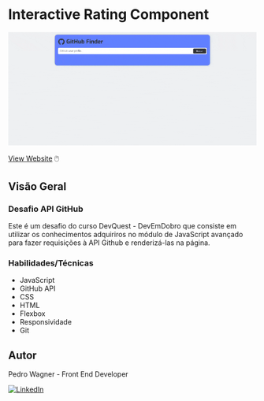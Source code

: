 # Interactive Rating Component
![](./src/images/desktop.gif)

<!-- ### Links -->
<!-- - [Solution]() -->
[View Website](https://pedrowfilho.github.io/fetch-github-finder/) 🖱️

## Visão Geral

### Desafio API GitHub

Este é um desafio do curso DevQuest - DevEmDobro que consiste em utilizar os conhecimentos adquiriros no módulo de JavaScript avançado para fazer requisições à API Github e renderizá-las na página.

### Habilidades/Técnicas

- JavaScript
- GitHub API
- CSS
- HTML
- Flexbox
- Responsividade
- Git

## Autor

Pedro Wagner - Front End Developer

[![LinkedIn](https://img.shields.io/badge/LinkedIn-Perfil-blue?style=flat&logo=linkedin&logoColor=white)](https://www.linkedin.com/in/pedrowagnerdev/)
